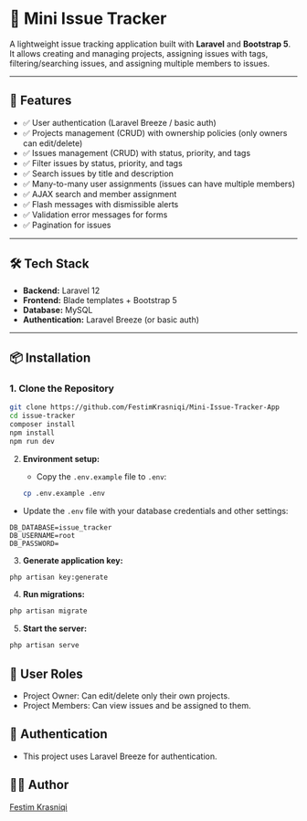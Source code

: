 # 📝 Mini Issue Tracker

A lightweight issue tracking application built with **Laravel** and **Bootstrap 5**.  
It allows creating and managing projects, assigning issues with tags, filtering/searching issues, and assigning multiple members to issues.

---

## 🚀 Features
- ✅ User authentication (Laravel Breeze / basic auth)  
- ✅ Projects management (CRUD) with ownership policies (only owners can edit/delete)  
- ✅ Issues management (CRUD) with status, priority, and tags  
- ✅ Filter issues by status, priority, and tags  
- ✅ Search issues by title and description
- ✅ Many-to-many user assignments (issues can have multiple members)  
- ✅ AJAX search and member assignment  
- ✅ Flash messages with dismissible alerts  
- ✅ Validation error messages for forms
- ✅ Pagination for issues  

---

## 🛠️ Tech Stack
- **Backend:** Laravel 12
- **Frontend:** Blade templates + Bootstrap 5  
- **Database:** MySQL 
- **Authentication:** Laravel Breeze (or basic auth)  

---

## 📦 Installation

### 1. Clone the Repository
```bash
git clone https://github.com/FestimKrasniqi/Mini-Issue-Tracker-App
cd issue-tracker
composer install
npm install
npm run dev
```

2. **Environment setup:**

   - Copy the `.env.example` file to `.env`:

   ```bash
   cp .env.example .env
   ```

  - Update the `.env` file with your database credentials and other settings:

  ```env
  DB_DATABASE=issue_tracker
  DB_USERNAME=root
  DB_PASSWORD=
  ```

  3. **Generate application key:**

```bash
php artisan key:generate
```

4. **Run migrations:**

```bash
php artisan migrate
```

5. **Start the server:**

```bash
php artisan serve
```

## 👥 User Roles

- Project Owner: Can edit/delete only their own projects.
- Project Members: Can view issues and be assigned to them.


## 🔑 Authentication

- This project uses Laravel Breeze for authentication.


## 🧑‍💻 Author

 [Festim Krasniqi](https://github.com/FestimKrasniqi)





